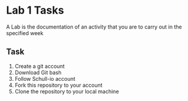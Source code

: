 # Lab 1 Tasks

A Lab is the documentation of an activity that you are to carry out in the specified week

## Task

1. Create a git account
2. Download Git bash
3. Follow Schull-io account
4. Fork this repository to your account
5. Clone the repository to your local machine
